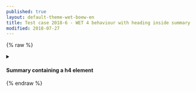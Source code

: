 ```yaml
---
published: true
layout: default-theme-wet-boew-en
title: Test case 2018-6 - WET 4 behaviour with heading inside summary
modified: 2018-07-27
---
```

{% raw %}
  <details>
    <summary>
      <h4>Summary containing a h4 element</h4>
    </summary>
    <p>
      Details body paragraph
    </p>
    Unwrapped text
    <div>Some content in a div with
      <a href="#">a link</a>
    </div>
    <details>
      <summary>
        <h5>Nested summary containing h5 element</h5>
      </summary>
      <p>
        Details body paragraph
      </p>
      Unwrapped text
      <div>Some content in a div with
        <a href="#">a link</a>
      </div>
    </details>
  </details>
{% endraw %}